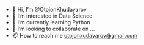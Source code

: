 - 👋 Hi, I’m @OtojonKhudayarov
- 👀 I’m interested in Data Science 
- 🌱 I’m currently learning Python 
- 💞️ I’m looking to collaborate on ...
- 📫 How to reach me otojonxudayarov@gmail.com

<!---
OtojonKhudayarov/OtojonKhudayarov is a ✨ special ✨ repository because its `README.md` (this file) appears on your GitHub profile.
You can click the Preview link to take a look at your changes.
--->
